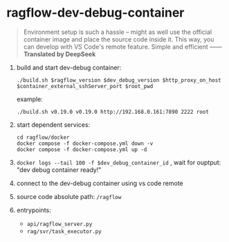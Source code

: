 # ragflow-dev-debug-container

> Environment setup is such a hassle – might as well use the official container image and place the source code inside it. This way, you can develop with VS Code's remote feature. Simple and efficient ——
**Translated by DeepSeek​**

1. build and start dev-debug container:
   	```shell
    ./build.sh $ragflow_version $dev_debug_version $http_proxy_on_host $container_external_sshServer_port $root_pwd
	  ```
    example:
    ```shell 
    ./build.sh v0.19.0 v0.19.0 http://192.168.0.161:7890 2222 root
    ```
2. start dependent services:

	```shell
 	cd ragflow/docker
 	docker compose -f docker-compose.yml down -v
	docker compose -f docker-compose.yml up -d
	```
3. `docker logs --tail 100 -f $dev_debug_container_id` , wait for ouptput: "dev debug container ready!"
4. connect to the dev-debug container using vs code remote
5. source code absolute path: `/ragflow`
6. entrypoints: 
   - `api/ragflow_server.py`
   - `rag/svr/task_executor.py`
